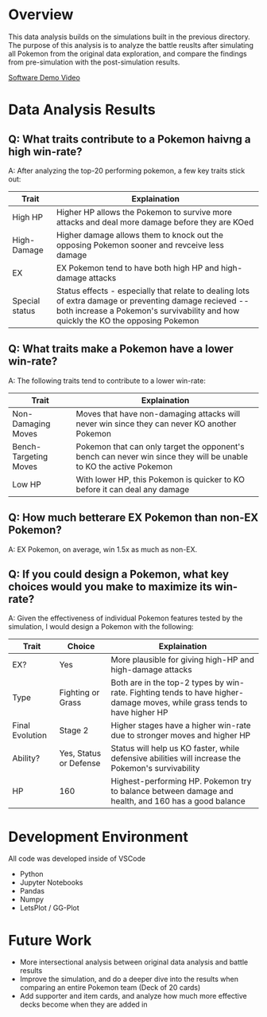 # Overview

This data analysis builds on the simulations built in the previous directory. The purpose of this analysis is to analyze the battle reuslts after simulating all Pokemon from the original data exploration, and compare the findings from pre-simulation with the post-simulation results.

[Software Demo Video](https://youtu.be/o7fGZ8Yqm9s)

# Data Analysis Results

## Q: What traits contribute to a Pokemon haivng a high win-rate?

A: After analyzing the top-20 performing pokemon, a few key traits stick out:

|Trait|Explaination|
|----|---|
|High HP|Higher HP allows the Pokemon to survive more attacks and deal more damage before they are KOed|
|High-Damage|Higher damage allows them to knock out the opposing Pokemon sooner and revceive less damage|
|EX|EX Pokemon tend to have both high HP and high-damage attacks|
|Special status|Status effects - especially that relate to dealing lots of extra damage or preventing damage recieved -- both increase a Pokemon's survivability and how quickly the KO the opposing Pokemon|

## Q: What traits make a Pokemon have a lower win-rate?

A: The following traits tend to contribute to a lower win-rate:

|Trait|Explaination|
|-|-|
|Non-Damaging Moves|Moves that have non-damaging attacks will never win since they can never KO another Pokemon|
|Bench-Targeting Moves|Pokemon that can only target the opponent's bench can never win since they will be unable to KO the active Pokemon|
|Low HP|With lower HP, this Pokemon is quicker to KO before it can deal any damage|

## Q: How much betterare EX Pokemon than non-EX Pokemon?

A: EX Pokemon, on average, win 1.5x as much as non-EX.

## Q: If you could design a Pokemon, what key choices would you make to maximize its win-rate?

A: Given the effectiveness of individual Pokemon features tested by the simulation, I would design a Pokemon with the following:

|Trait|Choice|Explaination|
|-|-|-|
|EX?|Yes|More plausible for giving high-HP and high-damage attacks|
|Type|Fighting or Grass|Both are in the top-2 types by win-rate. Fighting tends to have higher-damage moves, while grass tends to have higher HP|
|Final Evolution|Stage 2|Higher stages have a higher win-rate due to stronger moves and higher HP|
|Ability?|Yes, Status or Defense|Status will help us KO faster, while defensive abilities will increase the Pokemon's survivability|
|HP|160|Highest-performing HP. Pokemon try to balance between damage and health, and 160 has a good balance|

# Development Environment

All code was developed inside of VSCode

- Python
- Jupyter Notebooks
- Pandas
- Numpy
- LetsPlot / GG-Plot

# Future Work

- More intersectional analysis between original data analysis and battle results
- Improve the simulation, and do a deeper dive into the results when comparing an entire Pokemon team (Deck of 20 cards)
- Add supporter and item cards, and analyze how much more effective decks become when they are added in